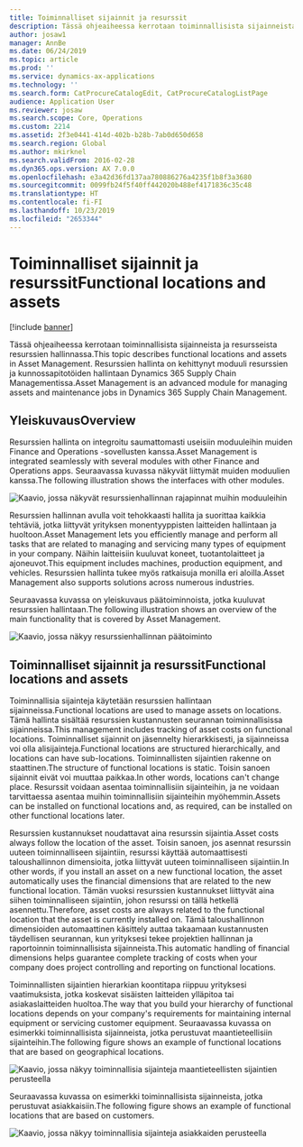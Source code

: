 ```yaml
---
title: Toiminnalliset sijainnit ja resurssit
description: Tässä ohjeaiheessa kerrotaan toiminnallisista sijainneista ja resursseista resurssien hallinnassa. Resurssien hallinta on kehittynyt moduuli resurssien ja kunnossapitotöiden hallintaan Dynamics 365 Supply Chain Managementissa.
author: josaw1
manager: AnnBe
ms.date: 06/24/2019
ms.topic: article
ms.prod: ''
ms.service: dynamics-ax-applications
ms.technology: ''
ms.search.form: CatProcureCatalogEdit, CatProcureCatalogListPage
audience: Application User
ms.reviewer: josaw
ms.search.scope: Core, Operations
ms.custom: 2214
ms.assetid: 2f3e0441-414d-402b-b28b-7ab0d650d658
ms.search.region: Global
ms.author: mkirknel
ms.search.validFrom: 2016-02-28
ms.dyn365.ops.version: AX 7.0.0
ms.openlocfilehash: e3a42d36fd137aa780886276a4235f1b8f3a3680
ms.sourcegitcommit: 0099fb24f5f40ff442020b488ef4171836c35c48
ms.translationtype: HT
ms.contentlocale: fi-FI
ms.lasthandoff: 10/23/2019
ms.locfileid: "2653344"
---
```

# <a name="functional-locations-and-assets"></a><span data-ttu-id="49e39-104">Toiminnalliset sijainnit ja resurssit</span><span class="sxs-lookup"><span data-stu-id="49e39-104">Functional locations and assets</span></span>

[!include [banner](../../includes/banner.md)]

 

<span data-ttu-id="49e39-105">Tässä ohjeaiheessa kerrotaan toiminnallisista sijainneista ja resursseista resurssien hallinnassa.</span><span class="sxs-lookup"><span data-stu-id="49e39-105">This topic describes functional locations and assets in Asset Management.</span></span> <span data-ttu-id="49e39-106">Resurssien hallinta on kehittynyt moduuli resurssien ja kunnossapitotöiden hallintaan Dynamics 365 Supply Chain Managementissa.</span><span class="sxs-lookup"><span data-stu-id="49e39-106">Asset Management is an advanced module for managing assets and maintenance jobs in Dynamics 365 Supply Chain Management.</span></span>

## <a name="overview"></a><span data-ttu-id="49e39-107">Yleiskuvaus</span><span class="sxs-lookup"><span data-stu-id="49e39-107">Overview</span></span>

<span data-ttu-id="49e39-108">Resurssien hallinta on integroitu saumattomasti useisiin moduuleihin muiden Finance and Operations -sovellusten kanssa.</span><span class="sxs-lookup"><span data-stu-id="49e39-108">Asset Management is integrated seamlessly with several modules with other Finance and Operations apps.</span></span> <span data-ttu-id="49e39-109">Seuraavassa kuvassa näkyvät liittymät muiden moduulien kanssa.</span><span class="sxs-lookup"><span data-stu-id="49e39-109">The following illustration shows the interfaces with other modules.</span></span>

![Kaavio, jossa näkyvät resurssienhallinnan rajapinnat muihin moduuleihin](media/01-overview-image.png)

<span data-ttu-id="49e39-111">Resurssien hallinnan avulla voit tehokkaasti hallita ja suorittaa kaikkia tehtäviä, jotka liittyvät yrityksen monentyyppisten laitteiden hallintaan ja huoltoon.</span><span class="sxs-lookup"><span data-stu-id="49e39-111">Asset Management lets you efficiently manage and perform all tasks that are related to managing and servicing many types of equipment in your company.</span></span> <span data-ttu-id="49e39-112">Näihin laitteisiin kuuluvat koneet, tuotantolaitteet ja ajoneuvot.</span><span class="sxs-lookup"><span data-stu-id="49e39-112">This equipment includes machines, production equipment, and vehicles.</span></span> <span data-ttu-id="49e39-113">Resurssien hallinta tukee myös ratkaisuja monilla eri aloilla.</span><span class="sxs-lookup"><span data-stu-id="49e39-113">Asset Management also supports solutions across numerous industries.</span></span>

<span data-ttu-id="49e39-114">Seuraavassa kuvassa on yleiskuvaus päätoiminnoista, jotka kuuluvat resurssien hallintaan.</span><span class="sxs-lookup"><span data-stu-id="49e39-114">The following illustration shows an overview of the main functionality that is covered by Asset Management.</span></span>

![Kaavio, jossa näkyy resurssienhallinnan päätoiminto](media/02-overview-image.png)

## <a name="functional-locations-and-assets"></a><span data-ttu-id="49e39-116">Toiminnalliset sijainnit ja resurssit</span><span class="sxs-lookup"><span data-stu-id="49e39-116">Functional locations and assets</span></span>

<span data-ttu-id="49e39-117">Toiminnallisia sijainteja käytetään resurssien hallintaan sijainneissa.</span><span class="sxs-lookup"><span data-stu-id="49e39-117">Functional locations are used to manage assets on locations.</span></span> <span data-ttu-id="49e39-118">Tämä hallinta sisältää resurssien kustannusten seurannan toiminnallisissa sijainneissa.</span><span class="sxs-lookup"><span data-stu-id="49e39-118">This management includes tracking of asset costs on functional locations.</span></span> <span data-ttu-id="49e39-119">Toiminnalliset sijainnit on jäsennelty hierarkkisesti, ja sijainneissa voi olla alisijainteja.</span><span class="sxs-lookup"><span data-stu-id="49e39-119">Functional locations are structured hierarchically, and locations can have sub-locations.</span></span> <span data-ttu-id="49e39-120">Toiminnallisten sijaintien rakenne on staattinen.</span><span class="sxs-lookup"><span data-stu-id="49e39-120">The structure of functional locations is static.</span></span> <span data-ttu-id="49e39-121">Toisin sanoen sijainnit eivät voi muuttaa paikkaa.</span><span class="sxs-lookup"><span data-stu-id="49e39-121">In other words, locations can't change place.</span></span> <span data-ttu-id="49e39-122">Resurssit voidaan asentaa toiminnallisiin sijainteihin, ja ne voidaan tarvittaessa asentaa muihin toiminnallisiin sijainteihin myöhemmin.</span><span class="sxs-lookup"><span data-stu-id="49e39-122">Assets can be installed on functional locations and, as required, can be installed on other functional locations later.</span></span>

<span data-ttu-id="49e39-123">Resurssien kustannukset noudattavat aina resurssin sijaintia.</span><span class="sxs-lookup"><span data-stu-id="49e39-123">Asset costs always follow the location of the asset.</span></span> <span data-ttu-id="49e39-124">Toisin sanoen, jos asennat resurssin uuteen toiminnalliseen sijaintiin, resurssi käyttää automaattisesti taloushallinnon dimensioita, jotka liittyvät uuteen toiminnalliseen sijaintiin.</span><span class="sxs-lookup"><span data-stu-id="49e39-124">In other words, if you install an asset on a new functional location, the asset automatically uses the financial dimensions that are related to the new functional location.</span></span> <span data-ttu-id="49e39-125">Tämän vuoksi resurssien kustannukset liittyvät aina siihen toiminnalliseen sijaintiin, johon resurssi on tällä hetkellä asennettu.</span><span class="sxs-lookup"><span data-stu-id="49e39-125">Therefore, asset costs are always related to the functional location that the asset is  currently installed on.</span></span> <span data-ttu-id="49e39-126">Tämä taloushallinnon dimensioiden automaattinen käsittely auttaa takaamaan kustannusten täydellisen seurannan, kun yrityksesi tekee projektien hallinnan ja raportoinnin toiminnallisista sijainneista.</span><span class="sxs-lookup"><span data-stu-id="49e39-126">This automatic handling of financial dimensions helps guarantee complete tracking of costs when your company does project controlling and reporting on functional locations.</span></span>

<span data-ttu-id="49e39-127">Toiminnallisten sijaintien hierarkian koontitapa riippuu yrityksesi vaatimuksista, jotka koskevat sisäisten laitteiden ylläpitoa tai asiakaslaitteiden huoltoa.</span><span class="sxs-lookup"><span data-stu-id="49e39-127">The way that you build your hierarchy of functional locations depends on your company's requirements for maintaining internal equipment or servicing customer equipment.</span></span> <span data-ttu-id="49e39-128">Seuraavassa kuvassa on esimerkki toiminnallisista sijainneista, jotka perustuvat maantieteellisiin sijainteihin.</span><span class="sxs-lookup"><span data-stu-id="49e39-128">The following figure shows an example of functional locations that are based on geographical locations.</span></span>

![Kaavio, jossa näkyy toiminnallisia sijainteja maantieteellisten sijaintien perusteella](media/03-overview-image.png)

<span data-ttu-id="49e39-130">Seuraavassa kuvassa on esimerkki toiminnallisista sijainneista, jotka perustuvat asiakkaisiin.</span><span class="sxs-lookup"><span data-stu-id="49e39-130">The following figure shows an example of functional locations that are based on customers.</span></span>

![Kaavio, jossa näkyy toiminnallisia sijainteja asiakkaiden perusteella](media/04-overview-image.png)
